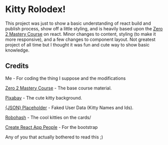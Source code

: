 # Kitty Rolodex!

This project was just to show a basic understanding of react build and publish process, show off a little styling, and is heavily based upon the [Zero 2 Mastery Course](https://zerotomastery.io/) on react. Minor changes to content, styling (to make it more responsive), and a few changes to component layout. Not greatest project of all time but I thought it was fun and cute way to show basic knowledge.

## Credits

Me - For coding the thing I suppose and the modifications

[Zero 2 Mastery Course](https://zerotomastery.io/) - The base course material.

[Pixabay](https://pixabay.com/illustrations/cat-kitty-snow-art-animal-nature-2178155/) - The cute kitty background.

[{JSON} Placeholder](https://jsonplaceholder.typicode.com/) - Faked User Data (Kitty Names and Ids).

[Robohash](https://robohash.org/) - The cool kitties on the cards/

[Create React App People](https://github.com/facebook/create-react-app) - For the bootstrap

Any of you that actually bothered to read this ;)
